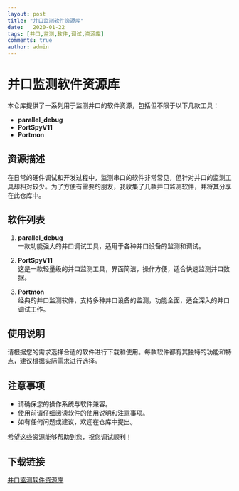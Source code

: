 ```yaml
---
layout: post
title: "并口监测软件资源库"
date:   2020-01-22
tags: [并口,监测,软件,调试,资源库]
comments: true
author: admin
---
```

# 并口监测软件资源库

本仓库提供了一系列用于监测并口的软件资源，包括但不限于以下几款工具：

- **parallel_debug**
- **PortSpyV11**
- **Portmon**

## 资源描述

在日常的硬件调试和开发过程中，监测串口的软件非常常见，但针对并口的监测工具却相对较少。为了方便有需要的朋友，我收集了几款并口监测软件，并将其分享在此仓库中。

## 软件列表

1. **parallel_debug**  
   一款功能强大的并口调试工具，适用于各种并口设备的监测和调试。

2. **PortSpyV11**  
   这是一款轻量级的并口监测工具，界面简洁，操作方便，适合快速监测并口数据。

3. **Portmon**  
   经典的并口监测软件，支持多种并口设备的监测，功能全面，适合深入的并口调试工作。

## 使用说明

请根据您的需求选择合适的软件进行下载和使用。每款软件都有其独特的功能和特点，建议根据实际需求进行选择。

## 注意事项

- 请确保您的操作系统与软件兼容。
- 使用前请仔细阅读软件的使用说明和注意事项。
- 如有任何问题或建议，欢迎在仓库中提出。

希望这些资源能够帮助到您，祝您调试顺利！

## 下载链接

[并口监测软件资源库](https://pan.quark.cn/s/b3f765094cf8)